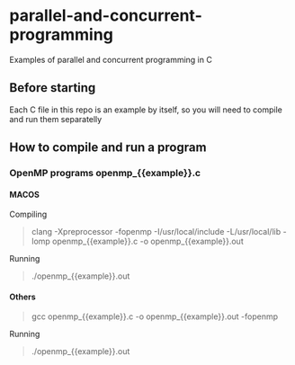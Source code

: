 # parallel-and-concurrent-programming
Examples of parallel and concurrent programming in C

## Before starting

Each C file in this repo is an example by itself, so you will need to compile and run them separatelly

## How to compile and run a program

### OpenMP programs openmp_{{example}}.c

#### MACOS
Compiling
> clang -Xpreprocessor -fopenmp -I/usr/local/include -L/usr/local/lib -lomp openmp_{{example}}.c -o openmp_{{example}}.out

Running
> ./openmp_{{example}}.out

#### Others
> gcc openmp_{{example}}.c -o openmp_{{example}}.out -fopenmp

Running
> ./openmp_{{example}}.out